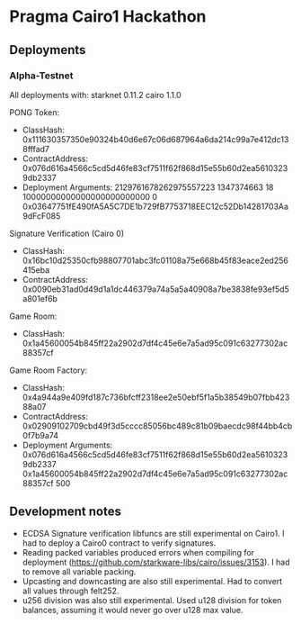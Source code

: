 # Pragma Cairo1 Hackathon


## Deployments

### Alpha-Testnet

All deployments with:
starknet 0.11.2
cairo 1.1.0

PONG Token:
- ClassHash: 0x111630357350e90324b40d6e67c06d687964a6da214c99a7e412dc138fffad7
- ContractAddress: 0x076d616a4566c5cd5d46fe83cf7511f62f868d15e55b60d2ea56103239db2337
- Deployment Arguments: 2129761678262975557223 1347374663 18 10000000000000000000000000 0 0x03647751fE490fA5A5C7DE1b729fB7753718EEC12c52Db14281703Aa9dFcF085

Signature Verification (Cairo 0)
- ClassHash: 0x16bc10d25350cfb98807701abc3fc01108a75e668b45f83eace2ed256415eba
- ContractAddress: 0x0090eb31ad0d49d1a1dc446379a74a5a5a40908a7be3838fe93ef5d5a801ef6b

Game Room:
- ClassHash: 0x1a45600054b845ff22a2902d7df4c45e6e7a5ad95c091c63277302ac88357cf

Game Room Factory: 
- ClassHash: 0x4a944a9e409fd187c736bfcff2318ee2e50ebf5f1a5b38549b07fbb42388a07
- ContractAddress: 0x02909102709cbd49f3d5cccc85056bc489c81b09baecdc98f44bb4cb0f7b9a74
- Deployment Arguments: 0x076d616a4566c5cd5d46fe83cf7511f62f868d15e55b60d2ea56103239db2337 0x1a45600054b845ff22a2902d7df4c45e6e7a5ad95c091c63277302ac88357cf 500

## Development notes

- ECDSA Signature verification libfuncs are still experimental on Cairo1. I had to deploy a Cairo0 contract to verify signatures.
- Reading packed variables produced errors when compiling for deployment (https://github.com/starkware-libs/cairo/issues/3153). I had to remove all variable packing.
- Upcasting and downcasting are also still experimental. Had to convert all values through felt252.
- u256 division was also still experimental. Used u128 division for token balances, assuming it would never go over u128 max value.